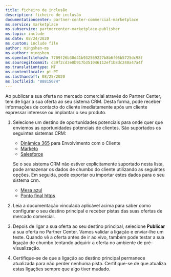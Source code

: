 ```yaml
---
title: ficheiro de inclusão
description: ficheiro de inclusão
documentationcenter: partner-center-commercial-marketplace
ms.service: marketplace
ms.subservice: partnercenter-marketplace-publisher
ms.topic: include
ms.date: 08/24/2020
ms.custom: include file
author: mingshen-ms
ms.author: mingshen
ms.openlocfilehash: 7709f26b30d41b932569227b8b6f05b5725dc98f
ms.sourcegitcommit: d39f2cd3e0b917b351046112ef1b8dc240a47a4f
ms.translationtype: MT
ms.contentlocale: pt-PT
ms.lasthandoff: 08/25/2020
ms.locfileid: "88815674"
---
```

Ao publicar a sua oferta no mercado comercial através do Partner Center, tem de ligar a sua oferta ao seu sistema CRM. Desta forma, pode receber informações de contacto do cliente imediatamente após um cliente expressar interesse ou implantar o seu produto.

1. Selecione um destino de oportunidades potenciais para onde quer que enviemos as oportunidades potenciais de clientes. São suportados os seguintes sistemas CRM:

    * [Dinâmica 365](../commercial-marketplace-lead-management-instructions-dynamics.md) para Envolvimento com o Cliente
    * [Marketo](../commercial-marketplace-lead-management-instructions-marketo.md)
    * [Salesforce](../commercial-marketplace-lead-management-instructions-salesforce.md)

    Se o seu sistema CRM não estiver explicitamente suportado nesta lista, pode armazenar os dados de chumbo do cliente utilizando as seguintes opções. Em seguida, pode exportar ou importar estes dados para o seu sistema crm.

    * [Mesa azul](../commercial-marketplace-lead-management-instructions-azure-table.md)
    * [Ponto final https](../commercial-marketplace-lead-management-instructions-https.md)

1. Leia a documentação vinculada aplicável acima para saber como configurar o seu destino principal e receber pistas das suas ofertas de mercado comercial.
1. Depois de ligar a sua oferta ao seu destino principal, selecione **Publicar** a sua oferta no Partner Center. Vamos validar a ligação e enviar-lhe um teste. Quando vê a oferta antes de ir ao vivo, também pode testar a sua ligação de chumbo tentando adquirir a oferta no ambiente de pré-visualização.
1. Certifique-se de que a ligação ao destino principal permanece atualizada para não perder nenhuma pista. Certifique-se de que atualiza estas ligações sempre que algo tiver mudado.
